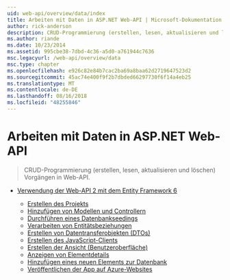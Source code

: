 ```yaml
---
uid: web-api/overview/data/index
title: Arbeiten mit Daten in ASP.NET Web-API | Microsoft-Dokumentation
author: rick-anderson
description: CRUD-Programmierung (erstellen, lesen, aktualisieren und löschen) Vorgängen in Web-API.
ms.author: riande
ms.date: 10/23/2014
ms.assetid: 995cbe38-7dbd-4c36-a5d0-a761944c7636
msc.legacyurl: /web-api/overview/data
msc.type: chapter
ms.openlocfilehash: e926c82e84b7cac2ba69a8baa62d2719647523d2
ms.sourcegitcommit: 45ac74e400f9f2b7dbded66297730f6f14a4eb25
ms.translationtype: MT
ms.contentlocale: de-DE
ms.lasthandoff: 08/16/2018
ms.locfileid: "48255846"
---
```

<a name="working-with-data-in-aspnet-web-api"></a>Arbeiten mit Daten in ASP.NET Web-API
====================
> CRUD-Programmierung (erstellen, lesen, aktualisieren und löschen) Vorgängen in Web-API.


- [Verwendung der Web-API 2 mit dem Entity Framework 6](using-web-api-with-entity-framework/index.md)

    - [Erstellen des Projekts](using-web-api-with-entity-framework/part-1.md)
    - [Hinzufügen von Modellen und Controllern](using-web-api-with-entity-framework/part-2.md)
    - [Durchführen eines Datenbankseedings](using-web-api-with-entity-framework/part-3.md)
    - [Verarbeiten von Entitätsbeziehungen](using-web-api-with-entity-framework/part-4.md)
    - [Erstellen von Datentransferobjekten (DTOs)](using-web-api-with-entity-framework/part-5.md)
    - [Erstellen des JavaScript-Clients](using-web-api-with-entity-framework/part-6.md)
    - [Erstellen der Ansicht (Benutzeroberfläche)](using-web-api-with-entity-framework/part-7.md)
    - [Anzeigen von Elementdetails](using-web-api-with-entity-framework/part-8.md)
    - [Hinzufügen eines neuen Elements zur Datenbank](using-web-api-with-entity-framework/part-9.md)
    - [Veröffentlichen der App auf Azure-Websites](using-web-api-with-entity-framework/part-10.md)
